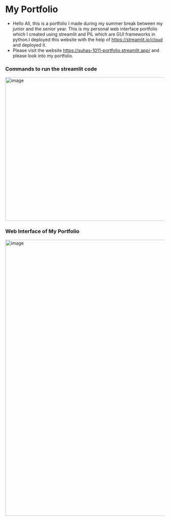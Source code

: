 # My Portfolio

- Hello All, this is a portfolio I made during my summer break between my junior and the senior year. This is my personal web interface portfolio which I created using streamlit and PIL which are GUI frameworks in python.I deployed this website with the help of https://streamlit.io/cloud and deployed it.
- Please visit the website https://suhas-1011-portfolio.streamlit.app/ and please look into my portfolio.




### Commands to run the streamlit code
<img width="696" height="453" alt="image" src="https://github.com/user-attachments/assets/5af34bb3-31c3-451f-a78d-6f030377db90" />

### Web Interface of My Portfolio
<img width="1920" height="871" alt="image" src="https://github.com/user-attachments/assets/a2ae80d0-206b-4686-b9ce-c1a3f1fed822" />




